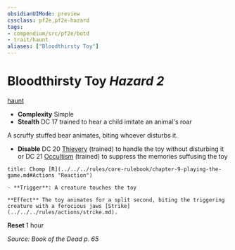 ```yaml
---
obsidianUIMode: preview
cssclass: pf2e,pf2e-hazard
tags:
- compendium/src/pf2e/botd
- trait/haunt
aliases: ["Bloodthirsty Toy"]
---
```

# Bloodthirsty Toy *Hazard 2*  
[haunt](../../../Rules/traits/haunt.md)  

- **Complexity** Simple
- **Stealth** DC 17 trained to hear a child imitate an animal's roar  

A scruffy stuffed bear animates, biting whoever disturbs it.

- **Disable** DC 20 [Thievery](../../skills.md#Thievery) (trained) to handle the toy without disturbing it or DC 21 [Occultism](../../skills.md#Occultism) (trained) to suppress the memories suffusing the toy  
     
```ad-embed-ability
title: Chomp [R](../../../rules/core-rulebook/chapter-9-playing-the-game.md#Actions "Reaction")

- **Trigger**: A creature touches the toy

**Effect** The toy animates for a split second, biting the triggering creature with a ferocious jaws [Strike](../../../rules/actions/strike.md).
```

**Reset** 1 hour  

*Source: Book of the Dead p. 65*
